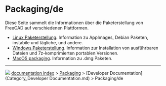 # Packaging/de
Diese Seite sammelt die Informationen über die Paketerstellung von FreeCAD auf verschiedenen Plattformen.

-   [Linux Paketerstellung](Linux_packaging/de.md). Information zu AppImages, Debian Paketen, instabile und tägliche, und andere.
-   [Windows Paketerstellung](Windows_packaging/de.md). Information zur Installation von ausführbaren Dateien und 7z-komprimierten portablen Versionen.
-   [MacOS packaging](MacOS_packaging.md). Information zu .dmg Paketen.



---
![](images/Button_right.svg) [documentation index](../README.md) > [Packaging](Category_Packaging.md) > [Developer Documentation](Category_Developer Documentation.md) > Packaging/de
